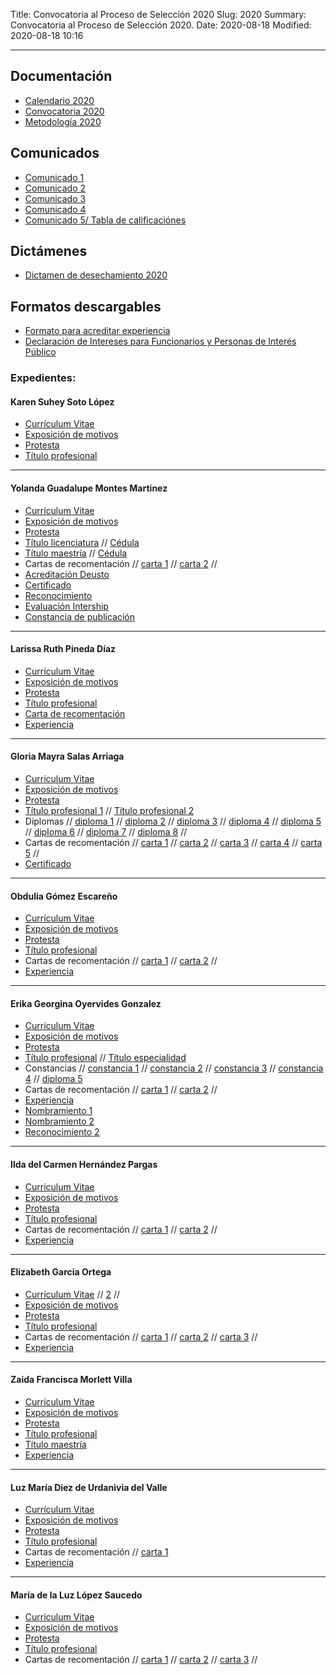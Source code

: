 Title: Convocatoria al Proceso de Selección 2020
Slug: 2020
Summary: Convocatoria al Proceso de Selección 2020.
Date: 2020-08-18
Modified: 2020-08-18 10:16



 <!-- <div style="text-align: center; margin-top: 20px; margin-bottom: 30px"><p>Las postulaciones de las candidatas al Consejo de Participación
Ciudadana, así como los expedientes respectivos, serán recibidos exclusivamente
por vía electrónica a través del siguente formulario: </p> <a href="https://docs.google.com/forms/d/1Fs7jejKewxfDPSsAWnZ1aAotUdAlxhNe1QppGJoratg/viewform?gxids=7628&edit_requested=true"><button type="button" class="btn btn-outline-info btn-lg">Envío de postulaciones</button></a></div> -->

---

## Documentación

* [Calendario 2020](infografia.jpg)
* [Convocatoria 2020](convocatoria-2020.pdf)
* [Metodología 2020](metodologia-para-valoracion-expedientes-2020-2.0.pdf)
## Comunicados

* [Comunicado 1](Comunicado1.pdf)
* [Comunicado 2](Comunicado2.pdf)
* [Comunicado 3](Comunicado3.pdf)
* [Comunicado 4](Comunicado4.pdf)
* [Comunicado 5/ Tabla de calificaciónes](Comunicado5.pdf)

## Dictámenes

* [Dictamen de desechamiento 2020](Dictamen2-1.pdf)

## Formatos descargables

* [Formato para acreditar experiencia](/formato-unico/formato-para-acreditar-experiencia.docx)
* [Declaración de Intereses para Funcionarios y Personas de Interés Público](/formato-unico/declaracion-de-intereses-funcionarios-y-personas-de-interes-publico.xlsx)

### Expedientes:

#### Karen Suhey Soto López

* [Currículum Vitae](1-karen-soto/curriculum-vitae.pdf)
* [Exposición de motivos](1-karen-soto/exposicion-de-motivos.pdf)
* [Protesta](1-karen-soto/protesta.pdf)
* [Título profesional](1-karen-soto/titulo.jpg)

---

#### Yolanda Guadalupe Montes Martinez

* [Currículum Vitae](2-yolanda/curriculum-vitae.pdf)
* [Exposición de motivos](2-yolanda/exposicion-de-motivos.pdf)
* [Protesta](2-yolanda/protesta.pdf)
* [Título licenciatura](2-yolanda/titulo-lic.pdf) // [Cédula](2-yolanda/cedula-lic.pdf)
* [Título maestría](2-yolanda/titulo-master.pdf) // [Cédula](2-yolanda/cedula-master.pdf)
* Cartas de recomentación // [carta 1](2-yolanda/carta1.pdf) // [carta 2](2-yolanda/carta2.pdf) // 
* [Acreditación Deusto](2-yolanda/acreditacion.pdf)
* [Certificado](2-yolanda/certificado.pdf)
* [Reconocimiento](2-yolanda/reconocimiento.pdf)
* [Evaluación Intership](2-yolanda/evaluación.pdf)
* [Constancia de publicación](2-yolanda/constancia-publicacion.pdf)

---

#### Larissa Ruth Pineda Díaz

* [Currículum Vitae](3-larissa/curriculum-vitae.pdf)
* [Exposición de motivos](3-larissa/exposicion-de-motivos.pdf)
* [Protesta](3-larissa/protesta.pdf)
* [Título profesional](3-larissa/titulo-lic.pdf)
* [Carta de recomentación](3-larissa/carta1.pdf)
* [Experiencia](3-larissa/actividades.pdf)

---

#### Gloria Mayra Salas Arriaga

* [Currículum Vitae](4-gloria/curriculum-vitae.pdf)
* [Exposición de motivos](4-gloria/exposicion-de-motivos.pdf)
* [Protesta](4-gloria/protesta.pdf)
* [Título profesional 1](4-gloria/titulo1.pdf) // [Título profesional 2](4-gloria/titulo2.pdf)
* Diplomas // [diploma 1](4-gloria/diploma1.pdf) // [diploma 2](4-gloria/diploma2.pdf) // [diploma 3](4-gloria/diploma3.pdf) // [diploma 4](4-gloria/diploma4.pdf) // [diploma 5](4-gloria/diploma5.pdf) // [diploma 6](4-gloria/diploma6.pdf) // [diploma 7](4-gloria/diploma7.pdf) // [diploma 8](4-gloria/diploma8.pdf) //
* Cartas de recomentación // [carta 1](4-gloria/carta1.pdf) // [carta 2](4-gloria/carta2.pdf) // [carta 3](4-gloria/carta3.pdf) // [carta 4](4-gloria/carta4.pdf) // [carta 5](4-gloria/carta5.pdf) // 
* [Certificado](4-gloria/certificado.pdf)

---

#### Obdulia Gómez Escareño

* [Currículum Vitae](5-obdulia/curriculum-vitae.pdf)
* [Exposición de motivos](5-obdulia/exposicion-de-motivos.PDF)
* [Protesta](5-obdulia/protesta.PDF)
* [Título profesional](5-obdulia/titulo1.PDF)
* Cartas de recomentación // [carta 1](5-obdulia/carta1.pdf) // [carta 2](5-obdulia/carta2.pdf) //
* [Experiencia](5-obdulia/experiencia.pdf)

---

#### Erika Georgina Oyervides Gonzalez

* [Currículum Vitae](6-erika/curriculum-vitae.docx)
* [Exposición de motivos](6-erika/exposicion-de-motivos.pdf)
* [Protesta](6-erika/protesta.pdf)
* [Título profesional](6-erika/titulolic.pdf) // [Título especialidad](6-erika/tituloesp.pdf)
* Constancias // [constancia 1](6-erika/constancia1.pdf) // [constancia 2](6-erika/constancia2.pdf) // [constancia 3](6-erika/constancia3.pdf) // [constancia 4](6-erika/constancia4.pdf) // [diploma 5](6-erika/constancia5.pdf)
* Cartas de recomentación // [carta 1](6-erika/carta1.pdf) // [carta 2](6-erika/carta2.pdf) // 
* [Experiencia](6-erika/experiencia.pdf)
* [Nombramiento 1](6-erika/nombramiento.pdf)
* [Nombramiento 2](6-erika/nombramiento2.pdf)
* [Reconocimiento 2](6-erika/reconocimiento.pdf)

---

#### Ilda del Carmen Hernández Pargas

* [Currículum Vitae](7-ilda/curriculum-vitae.pdf)
* [Exposición de motivos](7-ilda/exposicion-de-motivos.pdf)
* [Protesta](7-ilda/protesta.pdf)
* [Título profesional](7-ilda/titulo.pdf) 
* Cartas de recomentación // [carta 1](7-ilda/carta1.pdf) // [carta 2](7-ilda/carta2.pdf) // 
* [Experiencia](7-ilda/experiencia.pdf)

---

#### Elizabeth Garcia Ortega

* [Currículum Vitae](8-elizabeth/curriculum-vitae.pdf) // [2](8-elizabeth/curriculum-vitae2.pdf) //
* [Exposición de motivos](8-elizabeth/exposicion-de-motivos.pdf)
* [Protesta](8-elizabeth/protesta.pdf)
* [Título profesional](8-elizabeth/titulo.pdf)
* Cartas de recomentación // [carta 1](8-elizabeth/carta1.pdf) // [carta 2](8-elizabeth/carta2.pdf) // [carta 3](8-elizabeth/carta3.pdf) // 
* [Experiencia](8-elizabeth/experiencia.pdf)

---

#### Zaida Francisca Morlett Villa

* [Currículum Vitae](9-zaida/curriculum-vitae.pdf)
* [Exposición de motivos](9-zaida/exposicion-de-motivos.pdf)
* [Protesta](9-zaida/protesta.pdf)
* [Título profesional](9-zaida/titulo.pdf)
* [Título maestría](9-zaida/titulo-master.pdf)
* [Experiencia](9-zaida/experiencia.pdf)

---

#### Luz María Diez de Urdanivia del Valle

* [Currículum Vitae](10-luz/curriculum-vitae.pdf) 
* [Exposición de motivos](10-luz/exposicion-de-motivos.pdf)
* [Protesta](10-luz/protesta.pdf)
* [Título profesional](10-luz/titulo.pdf)
* Cartas de recomentación // [carta 1](10-luz/carta1.pdf)
* [Experiencia](10-luz/experiencia.pdf)

---

#### María de la Luz López Saucedo

* [Currículum Vitae](11-maria/curriculum-vitae.pdf)
* [Exposición de motivos](11-maria/exposicion-de-motivos.pdf)
* [Protesta](11-maria/protesta.pdf)
* [Título profesional](11-maria/titulo.pdf)
* Cartas de recomentación // [carta 1](11-maria/carta1.pdf) // [carta 2](11-maria/carta2.pdf) // [carta 3](11-maria/carta3.pdf) // 
